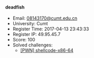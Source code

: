 #### deadfish  

* Email: 08143170@cumt.edu.cn  
* University: Cumt  
* Register Time: 2017-04-13 23:43:33  
* Register IP: 49.95.45.7  
* Score: 100  
* Solved challenges: 
  * [[PWN] shellcode-x86-64](https://github.com/SniperOJ/Challenges/blob/master/web/shellcode-x86-64.json)  
